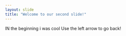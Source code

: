 ```yaml
---
layout: slide
title: "Welcome to our second slide!"
---
```

IN the beginning i was cool
Use the left arrow to go back!
